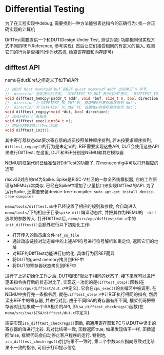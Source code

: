 # Differential Testing
为了在工程实现中debug, 需要找到一种方法能够表达指令的正确行为: 找一台正确实现的计算机

DiffTest需要提供一个和DUT(Design Under Test, 测试对象) 功能相同但实现方式不同的REF(Reference, 参考实现), 然后让它们接受相同的有定义的输入, 观测它们的行为是否相同(作为状态机, 检查寄存器和内存即可)

## difftest API
nemu在dut和ref之间定义了如下的API:

```c
// 在DUT host memory的`buf`和REF guest memory的`addr`之间拷贝`n`字节,
// `direction`指定拷贝的方向, `DIFFTEST_TO_DUT`表示往DUT拷贝, `DIFFTEST_TO_REF`表示往REF拷贝
void difftest_memcpy(paddr_t addr, void *buf, size_t n, bool direction);
// `direction`为`DIFFTEST_TO_DUT`时, 获取REF的寄存器状态到`dut`;
// `direction`为`DIFFTEST_TO_REF`时, 设置REF的寄存器状态为`dut`;
void difftest_regcpy(void *dut, bool direction);
// 让REF执行`n`条指令
void difftest_exec(uint64_t n);
// 初始化REF的DiffTest功能
void difftest_init();
```

其中寄存器状态dut要求寄存器的成员按照某种顺序排列, 若未按要求顺序排列, `difftest_regcpy()`的行为是未定义的. REF需要实现这些API, DUT会使用这些API来进行DiffTest. 在这里, DUT和REF分别是NEMU和其它模拟器

NEMU的框架代码已经准备好DiffTest的功能了, 在menuconfig中可以打开相应的选项

riscv32对应的ref为Spike. Spike是RISC-V社区的一款全系统模拟器, 它的工作原理与NEMU非常类似. 已经在Spike中增加了少量接口来实现DiffTest的API. 为了运行Spike, 还需要安装device-tree-compiler: `sudo apt-get install device-tree-compiler`

`nemu/tools/difftest.mk`中已经设置了相应的规则和参数, 会自动进入`nemu/tools/`下的相应子目录`spike-diff`编译动态库, 并把其作为NEMU的`--diff`选项的参数传入. 打开DiffTest后, `nemu/src/cpu/difftest/dut.c`中的`init_difftest()`会额外进行以下初始化工作:

- 打开传入的动态库文件`ref_so_file`
- 通过动态链接对动态库中的上述API符号进行符号解析和重定位, 返回它们的地址
- 对REF的DIffTest功能进行初始化, 具体行为因REF而异
- 将DUT的guest memory拷贝到REF中
- 将DUT的寄存器状态拷贝到REF中

进行了上述初始化工作之后, DUT和REF就处于相同的状态了. 接下来就可以进行逐条指令执行后的状态对比了, 实现这一功能的是`difftest_step()`函数(在`nemu/src/cpu/difftest/dut.c`中定义). 它会在`cpu_exec()`的主循环中被调用, 在NEMU中执行完一条指令后, 就在`difftest_step()`中让REF执行相同的指令, 然后读出REF中的寄存器, 并进行对比. 由于不同ISA的寄存器有所不同, 框架代码把寄存器对比抽象成一个ISA相关的API, 即`isa_difftest_checkregs()`函数(在`nemu/src/isa/$ISA/difftest/dut.c`中定义). 

需要实现`isa_difftest_checkregs()`函数, 把通用寄存器和PC与从DUT中读出的寄存器的值进行比较. 若对比结果一致, 函数返回true; 如果发现值不一样, 函数返回false, 框架代码会自动停止客户程序的运行. 特别地, `isa_difftest_checkregs()`对比结果不一致时, 第二个参数pc应指向导致对比结果不一致的指令, 可用于打印提示信息

